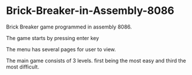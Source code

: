 # Brick-Breaker-in-Assembly-8086
Brick Breaker game programmed in assembly 8086. 


The game starts by pressing enter key

The menu has several pages for user to view. 

The main game consists of 3 levels. first being the most easy and third the most difficult.


